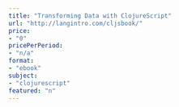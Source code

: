 ```yaml
---
title: "Transforming Data with ClojureScript"
url: "http://langintro.com/cljsbook/"
price: 
- "0"
pricePerPeriod: 
- "n/a"
format: 
- "ebook"
subject: 
- "clojurescript"
featured: "n"
---
```

